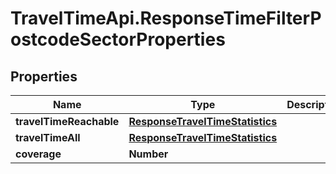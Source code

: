 # TravelTimeApi.ResponseTimeFilterPostcodeSectorProperties

## Properties

Name | Type | Description | Notes
------------ | ------------- | ------------- | -------------
**travelTimeReachable** | [**ResponseTravelTimeStatistics**](ResponseTravelTimeStatistics.md) |  | [optional] 
**travelTimeAll** | [**ResponseTravelTimeStatistics**](ResponseTravelTimeStatistics.md) |  | [optional] 
**coverage** | **Number** |  | [optional] 


